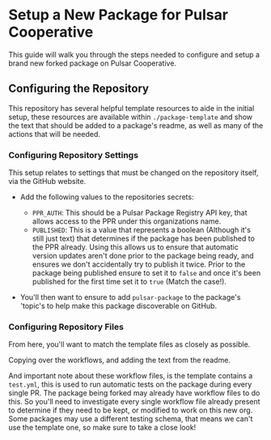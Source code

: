 # Setup a New Package for Pulsar Cooperative

This guide will walk you through the steps needed to configure and setup a brand new forked package on Pulsar Cooperative.

## Configuring the Repository

This repository has several helpful template resources to aide in the initial setup, these resources are available within `./package-template` and show the text that should be added to a package's readme, as well as many of the actions that will be needed.

### Configuring Repository Settings

This setup relates to settings that must be changed on the repository itself, via the GitHub website.

* Add the following values to the repositories secrets:

  - `PPR_AUTH`: This should be a Pulsar Package Registry API key, that allows access to the PPR under this organizations name.
  - `PUBLISHED`: This is a value that represents a boolean (Although it's still just text) that determines if the package has been published to the PPR already. Using this allows us to ensure that automatic version updates aren't done prior to the package being ready, and ensures we don't accidentally try to publish it twice. Prior to the package being published ensure to set it to `false` and once it's been published for the first time set it to `true` (Match the case!).

* You'll then want to ensure to add `pulsar-package` to the package's 'topic's to help make this package discoverable on GitHub.

### Configuring Repository Files

From here, you'll want to match the template files as closely as possible.

Copying over the workflows, and adding the text from the readme.

And important note about these workflow files, is the template contains a `test.yml`, this is used to run automatic tests on the package during every single PR. The package being forked may already have workflow files to do this. So you'll need to investigate every single workflow file already present to determine if they need to be kept, or modified to work on this new org. Some packages may use a different testing schema, that means we can't use the template one, so make sure to take a close look!

